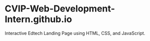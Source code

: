 # CVIP-Web-Development-Intern.github.io
Interactive Edtech Landing Page using HTML, CSS, and JavaScript.
